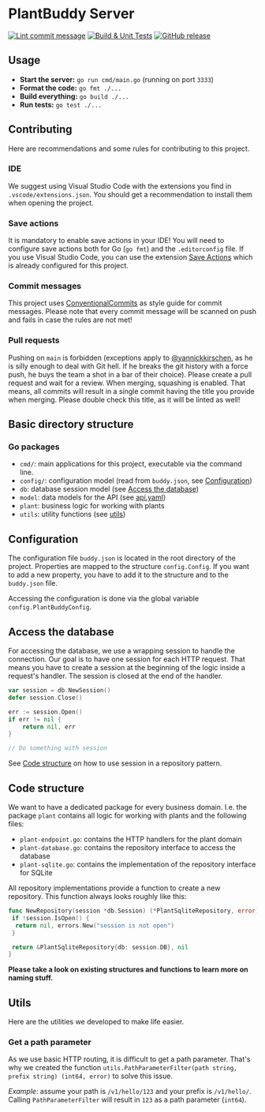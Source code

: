 # PlantBuddy Server

[![Lint commit message](https://github.com/plantineers/plantbuddy-server/actions/workflows/commit-lint.yml/badge.svg)](https://github.com/plantineers/plantbuddy-server/actions/workflows/commit-lint.yml)
[![Build & Unit Tests](https://github.com/plantineers/plantbuddy-server/actions/workflows/go-build.yml/badge.svg)](https://github.com/plantineers/plantbuddy-server/actions/workflows/go-build.yml)
[![GitHub release](https://img.shields.io/github/release/plantineers/plantbuddy-server.svg)](https://github.com/plantineers/plantbuddy-server/releases/)

## Usage

- **Start the server:** `go run cmd/main.go` (running on port `3333`)
- **Format the code:** `go fmt ./...`
- **Build everything:** `go build ./...`
- **Run tests:** `go test ./...`

## Contributing

Here are recommendations and some rules for contributing to this project.

### IDE

We suggest using Visual Studio Code with the extensions you find in `.vscode/extensions.json`. You should get
a recommendation to install them when opening the project.

### Save actions

It is mandatory to enable save actions in your IDE! You will need to configure save actions both for Go (`go fmt`) and the `.editorconfig`
file. If you use Visual Studio Code, you can use the extension [Save Actions](https://marketplace.visualstudio.com/items?itemName=emeraldwalk.RunOnSave)
which is already configured for this project.

### Commit messages

This project uses [ConventionalCommits](https://www.conventionalcommits.org/en/v1.0.0/) as style guide for commit messages.
Please note that every commit message will be scanned on push and fails in case the rules are not met!

### Pull requests

Pushing on `main` is forbidden (exceptions apply to [@yannickkirschen](https://github.com/yannickkirschen), as he is silly enough
to deal with Git hell. If he breaks the git history with a force push, he buys the team a shot in a bar of their choice).
Please create a pull request and wait for a review. When merging, squashing is enabled. That means, all commits
will result in a single commit having the title you provide when merging. Please double check this title, as it will be
linted as well!

## Basic directory structure

### Go packages

- `cmd/`: main applications for this project, executable via the command line.
- `config/`: configuration model (read from `buddy.json`, see [Configuration](#configuration))
- `db`: database session model (see [Access the database](#access-the-database))
- `model`: data models for the API (see [api.yaml](./api.yaml))
- `plant`: business logic for working with plants
- `utils`: utility functions (see [utils](#utils))

## Configuration

The configuration file `buddy.json` is located in the root directory of the project. Properties
are mapped to the structure `config.Config`. If you want to add a new property, you have to
add it to the structure and to the `buddy.json` file.

Accessing the configuration is done via the global variable `config.PlantBuddyConfig`.

## Access the database

For accessing the database, we use a wrapping session to handle the connection. Our goal is to
have one session for each HTTP request. That means you have to create a session at the beginning of the
logic inside a request's handler. The session is closed at the end of the handler.

```go
var session = db.NewSession()
defer session.Close()

err := session.Open()
if err != nil {
    return nil, err
}

// Do something with session
```

See [Code structure](#code-structure) on how to use session in a repository pattern.

## Code structure

We want to have a dedicated package for every business domain. I.e. the package `plant` contains
all logic for working with plants and the following files:

- `plant-endpoint.go`: contains the HTTP handlers for the plant domain
- `plant-database.go`: contains the repository interface to access the database
- `plant-sqlite.go`: contains the implementation of the repository interface for SQLite

All repository implementations provide a function to create a new repository. This function
always looks roughly like this:

```go
func NewRepository(session *db.Session) (*PlantSqliteRepository, error) {
 if !session.IsOpen() {
  return nil, errors.New("session is not open")
 }

 return &PlantSqliteRepository{db: session.DB}, nil
}
```

**Please take a look on existing structures and functions to learn more on naming stuff.**

## Utils

Here are the utilities we developed to make life easier.

### Get a path parameter

As we use basic HTTP routing, it is difficult to get a path parameter. That's why we
created the function `utils.PathParameterFilter(path string, prefix string) (int64, error)` to solve
this issue.

*Example*: assume your path is `/v1/hello/123` and your prefix is `/v1/hello/`. Calling
`PathParameterFilter` will result in `123` as a path parameter (`int64`).
